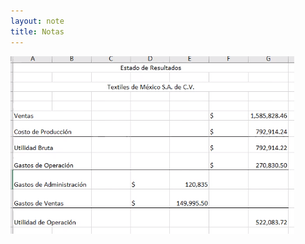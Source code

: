 ```yaml
---
layout: note
title: Notas
---
```


![2bfdbc1a8719750feeb6b04a4aa3dd83.png](../../img/24507dd5df1a49f08f94b38d48e4103b.png)